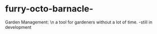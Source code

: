 # furry-octo-barnacle-
Garden Management: \n 
a tool for gardeners without a lot of time.
-still in development
